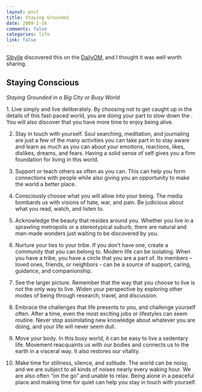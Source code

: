 ```yaml
--- 
layout: post
title: Staying Grounded
date: 2009-2-16
comments: false
categories: life
link: false
---
```

<a title="Sibylle Kuder" href="http://sibyllekuder.com" target="_blank">Sibylle</a> discovered this on the <a title="DailyOM" href="http://dailyom.com/" target="_blank">DailyOM</a>, and I thought it was well worth sharing.
## Staying Conscious
<span><span><em>Staying Grounded in a Big City or Busy World</em></span></span>

<span>1. Live simply and live deliberately. By choosing not to get caught up in the details of this fast-paced world, you are doing your part to slow down the . You will also discover that you have more time to enjoy being alive.</span>

2. Stay in touch with yourself. Soul searching, meditation, and journaling are just a few of the many activities you can take part in to stay aware and learn as much as you can about your emotions, reactions, likes, dislikes, dreams, and fears. Having a solid sense of self gives you a firm foundation for living in this world.

3. Support or teach others as often as you can. This can help you form connections with people while also giving you an opportunity to make the world a better place.

4. Consciously choose what you will allow into your being. The media bombards us with visions of hate, war, and pain. Be judicious about what you read, watch, and listen to.

5. Acknowledge the beauty that resides around you. Whether you live in a sprawling metropolis or a stereotypical suburb, there are natural and man-made wonders just waiting to be discovered by you.

6. Nurture your ties to your tribe. If you don’t have one, create a community that you can belong to. Modern life can be isolating. When you have a tribe, you have a circle that you are a part of. Its members – loved ones, friends, or neighbors - can be a source of support, caring, guidance, and companionship.

7. See the larger picture. Remember that the way that you choose to live is not the only way to live. Widen your perspective by exploring other modes of being through research, travel, and discussion.

8. Embrace the challenges that life presents to you, and challenge yourself often. After a time, even the most exciting jobs or lifestyles can seem routine. Never stop assimilating new knowledge about whatever you are doing, and your life will never seem dull.

9. Move your body. In this busy world, it can be easy to live a sedentary life. Movement reacquaints us with our bodies and connects us to the earth in a visceral way. It also restores our vitality.

10. Make time for stillness, silence, and solitude. The world can be noisy, and we are subject to all kinds of noises nearly every waking hour. We are also often “on the go” and unable to relax. Being alone in a peaceful place and making time for quiet can help you stay in touch with yourself.
